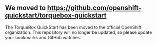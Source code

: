 ## We moved to <https://github.com/openshift-quickstart/torquebox-quickstart>

The TorqueBox QuickStart has been moved to the official OpenShift
organization. This repository will no longer be updated, so please
update your bookmarks and GitHub watches.


